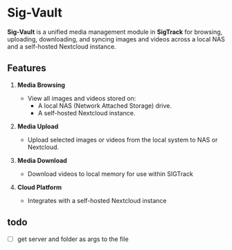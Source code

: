 # Sig-Vault

**Sig-Vault** is a unified media management module in **SigTrack** for browsing, uploading, downloading, and syncing images and videos across a local NAS and a self-hosted Nextcloud instance.

## Features

1. **Media Browsing**
   - View all images and videos stored on:
     - A local NAS (Network Attached Storage) drive.
     - A self-hosted Nextcloud instance.

2. **Media Upload**
   - Upload selected images or videos from the local system to NAS or Nextcloud.

3. **Media Download**
   - Download videos to local memory for use within SIGTrack

4. **Cloud Platform**
   - Integrates with a self-hosted Nextcloud instance

## todo

- [ ] get server and folder as args to the file
